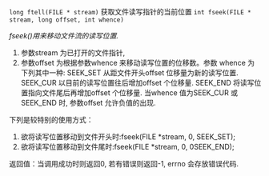 `long ftell(FILE * stream)`
获取文件读写指针的当前位置
`int fseek(FILE * stream, long offset, int whence)`

*fseek()用来移动文件流的读写位置.*

1. 参数stream 为已打开的文件指针,
2. 参数offset 为根据参数whence 来移动读写位置的位移数。参数 whence 为下列其中一种:
    SEEK_SET 从距文件开头offset 位移量为新的读写位置. SEEK_CUR 以目前的读写位置往后增加offset 个位移量.
    SEEK_END 将读写位置指向文件尾后再增加offset 个位移量. 当whence 值为SEEK_CUR 或
    SEEK_END 时, 参数offset 允许负值的出现.

下列是较特别的使用方式：
1) 欲将读写位置移动到文件开头时:fseek(FILE *stream, 0, SEEK_SET);
2) 欲将读写位置移动到文件尾时:fseek(FILE *stream, 0, 0SEEK_END);

返回值：当调用成功时则返回0, 若有错误则返回-1, errno 会存放错误代码.
